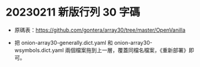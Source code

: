# 20230211 新版行列 30 字碼

- 原碼表：https://github.com/gontera/array30/tree/master/OpenVanilla

- 把 onion-array30-generally.dict.yaml 和 onion-array30-wsymbols.dict.yaml 兩個檔案拖到上一層，覆蓋同檔名檔案，《重新部署》即可。

